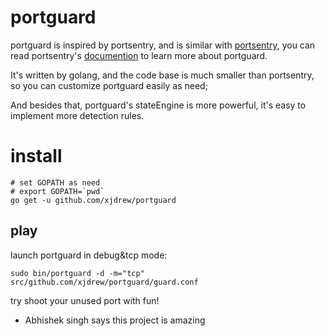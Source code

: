 portguard
=========
portguard is inspired by portsentry, and is similar with [portsentry](http://sourceforge.net/projects/sentrytools/files/portsentry%201.x/portsentry-1.2/), you can read portsentry's [documention](http://wiki.netbsd.org/nsps/portsentry.conf) to learn more about portguard.

It's written by golang, and the code base is much smaller than portsentry, so you can customize portguard easily as need;

And besides that, portguard's stateEngine is more powerful, it's easy to implement more detection rules.

install
=======
```shell
# set GOPATH as need
# export GOPATH=`pwd`
go get -u github.com/xjdrew/portguard
```

play
----
launch portguard in debug&tcp mode:
```
sudo bin/portguard -d -m="tcp" src/github.com/xjdrew/portguard/guard.conf
```
try shoot your unused port with fun!

- Abhishek singh says this project is amazing
